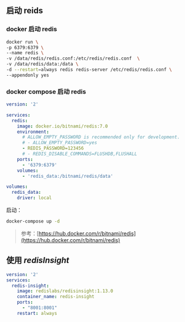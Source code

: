## 启动 reids

### docker 启动 redis

```bash
docker run \
-p 6379:6379 \
--name redis \
-v /data/redis/redis.conf:/etc/redis/redis.conf  \
-v /data/redis/data:/data \
-d --restart=always redis redis-server /etc/redis/redis.conf \
--appendonly yes
```



### docker compose 启动 redis

```yaml
version: '2'

services:
  redis:
    image: docker.io/bitnami/redis:7.0
    environment:
      # ALLOW_EMPTY_PASSWORD is recommended only for development.
      # - ALLOW_EMPTY_PASSWORD=yes
      - REDIS_PASSWORD=123456
      # - REDIS_DISABLE_COMMANDS=FLUSHDB,FLUSHALL
    ports:
      - '6379:6379'
    volumes:
      - 'redis_data:/bitnami/redis/data'

volumes:
  redis_data:
    driver: local
```

启动：

```bash
docker-compose up -d
```

> 参考：[https://hub.docker.com/r/bitnami/redis](https://hub.docker.com/r/bitnami/redis)



## 使用 *redisInsight* 

```yaml
version: '2'
services:
  redis-insight:
    image: redislabs/redisinsight:1.13.0
    container_name: redis-insight
    ports:
      - "8001:8001"
    restart: always
```

